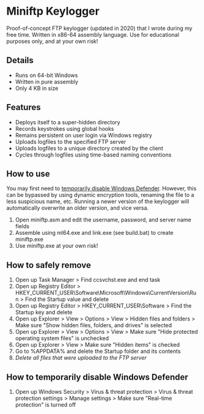# Miniftp Keylogger
Proof-of-concept FTP keylogger (updated in 2020) that I wrote during my free time. Written in x86-64 assembly language. Use for educational purposes only, and at your own risk!

## Details
- Runs on 64-bit Windows
- Written in pure assembly
- Only 4 KB in size

## Features
- Deploys itself to a super-hidden directory
- Records keystrokes using global hooks
- Remains persistent on user login via Windows registry
- Uploads logfiles to the specified FTP server
- Uploads logfiles to a unique directory created by the client
- Cycles through logfiles using time-based naming conventions

## How to use
You may first need to [temporarily disable Windows Defender](https://github.com/andrewcanafe/Mini-FTP-Keylogger/blob/master/README.md#how-to-temporarily-disable-windows-defender). However, this can be bypassed by using dynamic encryption tools, renaming the file to a less suspicious name, etc. Running a newer version of the keylogger will automatically overwrite an older version, and vice versa.
1. Open miniftp.asm and edit the username, password, and server name fields
2. Assemble using ml64.exe and link.exe (see build.bat) to create miniftp.exe
3. Use miniftp.exe at your own risk!

## How to safely remove
1. Open up Task Manager > Find ccsvchst.exe and end task
2. Open up Registry Editor > HKEY_CURRENT_USER\Software\Microsoft\Windows\CurrentVersion\Run > Find the Startup value and delete
2. Open up Registry Editor > HKEY_CURRENT_USER\Software > Find the Startup key and delete
3. Open up Explorer > View > Options > View > Hidden files and folders > Make sure "Show hidden files, folders, and drives" is selected
3. Open up Explorer > View > Options > View > Make sure "Hide protected operating system files" is unchecked
3. Open up Explorer > View > Make sure "Hidden items" is checked
4. Go to %APPDATA% and delete the Startup folder and its contents
5. *Delete all files that were uploaded to the FTP server*

## How to temporarily disable Windows Defender
1. Open up Windows Security > Virus & threat protection > Virus & threat protection settings > Manage settings > Make sure "Real-time protection" is turned off
